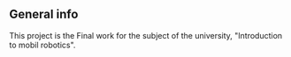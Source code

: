 ## General info
This project is the Final work for the subject of the university, "Introduction to mobil robotics".